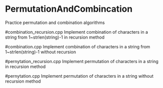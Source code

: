 PermutationAndCombincation
==========================

Practice permutation and combination algorithms

#combination_recursion.cpp
Implement combination of characters in a string from 1~strlen(string)-1 in recursion method

#combination.cpp
Implement combination of characters in a string from 1~strlen(string)-1 without recursion

#pernytation_recursion.cpp
Implement permutation of characters in a string in recursion method

#pernytation.cpp
Implement permutation of characters in a string without recursion method

